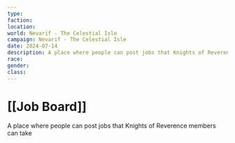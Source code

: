 ```yaml
---
type: 
faction: 
location: 
world: Nevarif - The Celestial Isle
campaign: Nevarif - The Celestial Isle
date: 2024-07-14
description: A place where people can post jobs that Knights of Reverence members can take
race: 
gender: 
class:
---
```

# [[Job Board]]

A place where people can post jobs that Knights of Reverence members can take